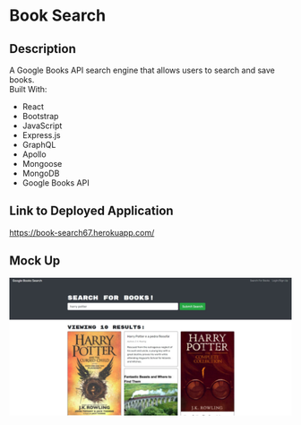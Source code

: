 # Book Search
## Description
A Google Books API search engine that allows users to search and save books. <br />
Built With:
- React
- Bootstrap
- JavaScript
- Express.js
- GraphQL
- Apollo
- Mongoose
- MongoDB
- Google Books API

## Link to Deployed Application 
https://book-search67.herokuapp.com/

## Mock Up
![mockup of book search application](assets/images/mockup-booksearch.jpg)
